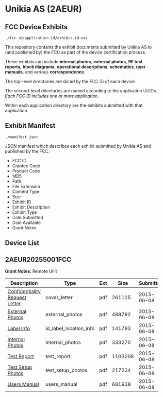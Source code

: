 # Unikia AS (2AEUR)
## FCC Device Exhibits

```
./fcc-id/application-id/exhibit-id.ext
```

This repository contains the exhibit documents submitted by Unikia AS to (and published by) the FCC as part of the device certification process.

These exhibits can include **internal photos**, **external photos**, **RF test reports**, **block diagrams**, **operational descriptions**, **schematics**, **user manuals**, and various **correspondence**.

The top-level directories are sliced by the FCC ID of each device.

The second-level directories are named according to the application UUIDs. *Each FCC ID includes one or more application.*

Within each application directory are the exhibits submitted with that application. 

## Exhibit Manifest

```
./manifest.json
```

JSON manifest which describes each exhibit submitted by Unikia AS and published by the FCC.

- FCC ID
- Grantee Code
- Product Code
- MD5
- Path
- File Extension
- Content Type
- Size
- Exhibit ID
- Exhibit Description
- Exhibit Type
- Date Submitted
- Date Available
- Grant Notes

## Device List
## 2AEUR20255001FCC
**Grant Notes:** Remote Unit

| Description | Type | Ext | Size | Submitted | Available |
| ----------- | ---- | --- | ---- | --------- | --------- |
| [Confidentiality Request Letter](2AEUR20255001FCC/b1dbd1b34d8822c8e82018ff7907d11e/2639230.pdf) | cover_letter | pdf | 261115 | 2015-06-08 | 2015-06-08 |
| [External Photos](2AEUR20255001FCC/b1dbd1b34d8822c8e82018ff7907d11e/2639231.pdf) | external_photos | pdf | 488792 | 2015-06-08 | 2015-06-08 |
| [Label info](2AEUR20255001FCC/b1dbd1b34d8822c8e82018ff7907d11e/2639233.pdf) | id_label_location_info | pdf | 141793 | 2015-06-08 | 2015-06-08 |
| [Internal Photos](2AEUR20255001FCC/b1dbd1b34d8822c8e82018ff7907d11e/2639232.pdf) | internal_photos | pdf | 333270 | 2015-06-08 | 2015-06-08 |
| [Test Report](2AEUR20255001FCC/b1dbd1b34d8822c8e82018ff7907d11e/2639234.pdf) | test_report | pdf | 1103208 | 2015-06-08 | 2015-06-08 |
| [Test Setup Photos](2AEUR20255001FCC/b1dbd1b34d8822c8e82018ff7907d11e/2639235.pdf) | test_setup_photos | pdf | 217234 | 2015-06-08 | 2015-06-08 |
| [Users Manual](2AEUR20255001FCC/b1dbd1b34d8822c8e82018ff7907d11e/2639229.pdf) | users_manual | pdf | 681939 | 2015-06-08 | 2015-06-08 |
